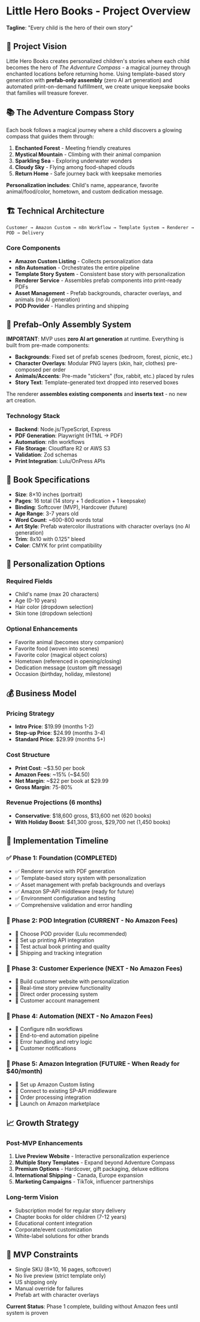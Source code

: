 # Little Hero Books - Project Overview

**Tagline**: "Every child is the hero of their own story"

## 🎯 Project Vision

Little Hero Books creates personalized children's stories where each child becomes the hero of *The Adventure Compass* - a magical journey through enchanted locations before returning home. Using template-based story generation with **prefab-only assembly** (zero AI art generation) and automated print-on-demand fulfillment, we create unique keepsake books that families will treasure forever.

## 📚 The Adventure Compass Story

Each book follows a magical journey where a child discovers a glowing compass that guides them through:
1. **Enchanted Forest** - Meeting friendly creatures
2. **Mystical Mountain** - Climbing with their animal companion  
3. **Sparkling Sea** - Exploring underwater wonders
4. **Cloudy Sky** - Flying among food-shaped clouds
5. **Return Home** - Safe journey back with keepsake memories

**Personalization includes**: Child's name, appearance, favorite animal/food/color, hometown, and custom dedication message.

## 🏗️ Technical Architecture

```
Customer → Amazon Custom → n8n Workflow → Template System → Renderer → POD → Delivery
```

### Core Components
- **Amazon Custom Listing** - Collects personalization data
- **n8n Automation** - Orchestrates the entire pipeline  
- **Template Story System** - Consistent base story with personalization
- **Renderer Service** - Assembles prefab components into print-ready PDFs
- **Asset Management** - Prefab backgrounds, character overlays, and animals (no AI generation)
- **POD Provider** - Handles printing and shipping

## 🎨 **Prefab-Only Assembly System**

**IMPORTANT**: MVP uses **zero AI art generation** at runtime. Everything is built from pre-made components:

- **Backgrounds**: Fixed set of prefab scenes (bedroom, forest, picnic, etc.)
- **Character Overlays**: Modular PNG layers (skin, hair, clothes) pre-composed per order
- **Animals/Accents**: Pre-made "stickers" (fox, rabbit, etc.) placed by rules
- **Story Text**: Template-generated text dropped into reserved boxes

The renderer **assembles existing components** and **inserts text** - no new art creation.

### Technology Stack
- **Backend**: Node.js/TypeScript, Express
- **PDF Generation**: Playwright (HTML → PDF)
- **Automation**: n8n workflows
- **File Storage**: Cloudflare R2 or AWS S3
- **Validation**: Zod schemas
- **Print Integration**: Lulu/OnPress APIs

## 📖 Book Specifications

- **Size**: 8×10 inches (portrait)
- **Pages**: 16 total (14 story + 1 dedication + 1 keepsake)
- **Binding**: Softcover (MVP), Hardcover (future)
- **Age Range**: 3-7 years old
- **Word Count**: ~600-800 words total
- **Art Style**: Prefab watercolor illustrations with character overlays (no AI generation)
- **Trim**: 8x10 with 0.125" bleed
- **Color**: CMYK for print compatibility

## 🎨 Personalization Options

### Required Fields
- Child's name (max 20 characters)
- Age (0-10 years)
- Hair color (dropdown selection)
- Skin tone (dropdown selection)

### Optional Enhancements
- Favorite animal (becomes story companion)
- Favorite food (woven into scenes)
- Favorite color (magical object colors)
- Hometown (referenced in opening/closing)
- Dedication message (custom gift message)
- Occasion (birthday, holiday, milestone)

## 💰 Business Model

### Pricing Strategy
- **Intro Price**: $19.99 (months 1-2)
- **Step-up Price**: $24.99 (months 3-4)
- **Standard Price**: $29.99 (months 5+)

### Cost Structure
- **Print Cost**: ~$3.50 per book
- **Amazon Fees**: ~15% (~$4.50)
- **Net Margin**: ~$22 per book at $29.99
- **Gross Margin**: 75-80%

### Revenue Projections (6 months)
- **Conservative**: $18,600 gross, $13,600 net (620 books)
- **With Holiday Boost**: $41,300 gross, $29,700 net (1,450 books)

## 🚀 Implementation Timeline

### ✅ **Phase 1: Foundation (COMPLETED)**
- ✅ Renderer service with PDF generation
- ✅ Template-based story system with personalization
- ✅ Asset management with prefab backgrounds and overlays
- ✅ Amazon SP-API middleware (ready for future)
- ✅ Environment configuration and testing
- ✅ Comprehensive validation and error handling

### 🔧 **Phase 2: POD Integration (CURRENT - No Amazon Fees)**
- 🔧 Choose POD provider (Lulu recommended)
- 🔧 Set up printing API integration
- 🔧 Test actual book printing and quality
- 🔧 Shipping and tracking integration

### 🔧 **Phase 3: Customer Experience (NEXT - No Amazon Fees)**
- 🔧 Build customer website with personalization
- 🔧 Real-time story preview functionality
- 🔧 Direct order processing system
- 🔧 Customer account management

### 🔧 **Phase 4: Automation (NEXT - No Amazon Fees)**
- 🔧 Configure n8n workflows
- 🔧 End-to-end automation pipeline
- 🔧 Error handling and retry logic
- 🔧 Customer notifications

### 🔧 **Phase 5: Amazon Integration (FUTURE - When Ready for $40/month)**
- 🔧 Set up Amazon Custom listing
- 🔧 Connect to existing SP-API middleware
- 🔧 Order processing integration
- 🔧 Launch on Amazon marketplace

## 📈 Growth Strategy

### Post-MVP Enhancements
1. **Live Preview Website** - Interactive personalization experience
2. **Multiple Story Templates** - Expand beyond Adventure Compass
3. **Premium Options** - Hardcover, gift packaging, deluxe editions
4. **International Shipping** - Canada, Europe expansion
5. **Marketing Campaigns** - TikTok, influencer partnerships

### Long-term Vision
- Subscription model for regular story delivery
- Chapter books for older children (7-12 years)
- Educational content integration
- Corporate/event customization
- White-label solutions for other brands

## 🎯 MVP Constraints

- Single SKU (8×10, 16 pages, softcover)
- No live preview (strict template only)
- US shipping only
- Manual override for failures
- Prefab art with character overlays

**Current Status**: Phase 1 complete, building without Amazon fees until system is proven
